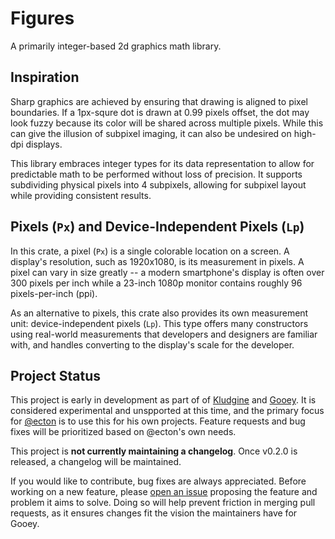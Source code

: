 # Figures

A primarily integer-based 2d graphics math library.

## Inspiration

Sharp graphics are achieved by ensuring that drawing is aligned to pixel
boundaries. If a 1px-squre dot is drawn at 0.99 pixels offset, the dot may look
fuzzy because its color will be shared across multiple pixels. While this can
give the illusion of subpixel imaging, it can also be undesired on high-dpi
displays.

This library embraces integer types for its data representation to allow for
predictable math to be performed without loss of precision. It supports
subdividing physical pixels into 4 subpixels, allowing for subpixel layout while
providing consistent results.

## Pixels (`Px`) and Device-Independent Pixels (`Lp`)

In this crate, a pixel (`Px`) is a single colorable location on a screen. A
display's resolution, such as 1920x1080, is its measurement in pixels. A pixel
can vary in size greatly -- a modern smartphone's display is often over 300
pixels per inch while a 23-inch 1080p monitor contains roughly 96
pixels-per-inch (ppi).

As an alternative to pixels, this crate also provides its own measurement unit:
device-independent pixels (`Lp`). This type offers many constructors using
real-world measurements that developers and designers are familiar with, and
handles converting to the display's scale for the developer.

## Project Status

This project is early in development as part of of [Kludgine][kludgine] and
[Gooey][gooey]. It is considered experimental and unspported at this time, and
the primary focus for [@ecton][ecton] is to use this for his own projects.
Feature requests and bug fixes will be prioritized based on @ecton's own needs.

This project is **not currently maintaining a changelog**. Once v0.2.0 is
released, a changelog will be maintained.

If you would like to contribute, bug fixes are always appreciated. Before
working on a new feature, please [open an issue][issues] proposing the feature
and problem it aims to solve. Doing so will help prevent friction in merging
pull requests, as it ensures changes fit the vision the maintainers have for
Gooey.

[gooey]: https://github.com/khonsulabs/gooey
[kludgine]: https://github.com/khonsulabs/kludgine
[ecton]: https://github.com/khonsulabs/ecton
[issues]: https://github.com/khonsulabs/gooey/issues
